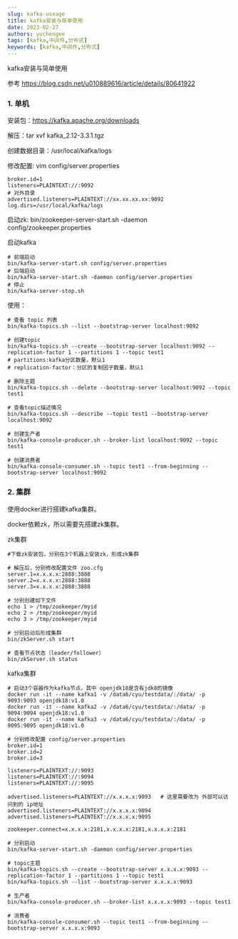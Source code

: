 ```yaml
---
slug: kafka-useage
title: kafka安装与简单使用
date: 2023-02-27
authors: yuchengee
tags: [kafka,中间件,分布式]
keywords: [kafka,中间件,分布式]
---
```

kafka安装与简单使用
<!--truncate-->

参考 https://blog.csdn.net/u010889616/article/details/80641922

### 1. 单机
安装包：https://kafka.apache.org/downloads

解压：tar xvf kafka_2.12-3.3.1.tgz

创建数据目录：/usr/local/kafka/logs

修改配置: vim config/server.properties
```
broker.id=1
listeners=PLAINTEXT://:9092
# 对外目录
advertised.listeners=PLAINTEXT://xx.xx.xx.xx:9092
log.dirs=/usr/local/kafka/logs
```

启动zk:
bin/zookeeper-server-start.sh -daemon config/zookeeper.properties

启动kafka
```
# 前端启动
bin/kafka-server-start.sh config/server.properties
# 后端启动
bin/kafka-server-start.sh -daemon config/server.properties
# 停止
bin/kafka-server-stop.sh
```

使用：
```
# 查看 topic 列表
bin/kafka-topics.sh --list --bootstrap-server localhost:9092

# 创建topic
bin/kafka-topics.sh --create --bootstrap-server localhost:9092 --replication-factor 1 --partitions 1 --topic test1
# partitions:kafka分区数量，默认1
# replication-factor：分区的复制因子数量，默认1

# 删除主题
bin/kafka-topics.sh --delete --bootstrap-server localhost:9092 --topic test1

# 查看topic描述情况
bin/kafka-topics.sh --describe --topic test1 --bootstrap-server localhost:9092

# 创建生产者
bin/kafka-console-producer.sh --broker-list localhost:9092 --topic test1

# 创建消费者
bin/kafka-console-consumer.sh --topic test1 --from-beginning --bootstrap-server localhost:9092

```

### 2. 集群
使用docker进行搭建kafka集群。

docker依赖zk，所以需要先搭建zk集群。

zk集群
```
#下载zk安装包，分别在3个机器上安装zk，形成zk集群

# 解压后，分别修改配置文件 zoo.cfg
server.1=x.x.x.x:2888:3888
server.2=x.x.x.x:2888:3888
server.3=x.x.x.x:2888:3888

# 分别创建如下文件
echo 1 > /tmp/zookeeper/myid
echo 2 > /tmp/zookeeper/myid
echo 3 > /tmp/zookeeper/myid

# 分别启动后形成集群
bin/zkServer.sh start

# 查看节点状态（leader/follower）
bin/zkServer.sh status
```

kafka集群
```
# 启动3个容器作为kafka节点，其中 openjdk18是含有jdk8的镜像
docker run -it --name kafka1 -v /data6/cyu/testdata/:/data/ -p 9093:9093 openjdk18:v1.0
docker run -it --name kafka2 -v /data6/cyu/testdata/:/data/ -p 9094:9094 openjdk18:v1.0
docker run -it --name kafka3 -v /data6/cyu/testdata/:/data/ -p 9095:9095 openjdk18:v1.0

# 分别修改配置 config/server.properties
broker.id=1
broker.id=2
broker.id=3

listeners=PLAINTEXT://:9093
listeners=PLAINTEXT://:9094
listeners=PLAINTEXT://:9095

advertised.listeners=PLAINTEXT://x.x.x.x:9093   # 这里需要改为 外部可以访问到的 ip地址
advertised.listeners=PLAINTEXT://x.x.x.x:9094
advertised.listeners=PLAINTEXT://x.x.x.x:9095

zookeeper.connect=x.x.x.x:2181,x.x.x.x:2181,x.x.x.x:2181

# 分别启动
bin/kafka-server-start.sh -daemon config/server.properties

# topic主题
bin/kafka-topics.sh --create --bootstrap-server x.x.x.x:9093 --replication-factor 1 --partitions 1 --topic test1
bin/kafka-topics.sh --list --bootstrap-server x.x.x.x:9093

# 生产者
bin/kafka-console-producer.sh --broker-list x.x.x.x:9093 --topic test1

# 消费者
bin/kafka-console-consumer.sh --topic test1 --from-beginning --bootstrap-server x.x.x.x:9093
```